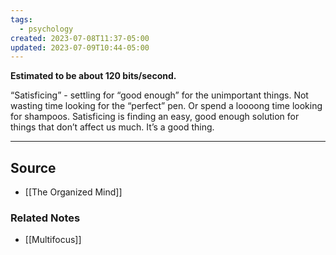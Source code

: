 ```yaml
---
tags:
  - psychology
created: 2023-07-08T11:37-05:00
updated: 2023-07-09T10:44-05:00
---
```

**Estimated to be about 120 bits/second.**

“Satisficing” - settling for “good enough” for the unimportant things. Not wasting time looking for the “perfect” pen. Or spend a loooong time looking for shampoos. Satisficing is finding an easy, good enough solution for things that don’t affect us much. It’s a good thing.

---

## Source
- [[The Organized Mind]]

### Related Notes
- [[Multifocus]]